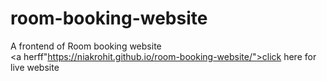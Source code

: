# room-booking-website
A frontend of Room booking website
<br>
<a herff"https://niakrohit.github.io/room-booking-website/">click here for live website</a> 
